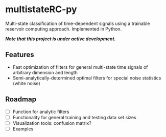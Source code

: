 # multistateRC-py
Multi-state classification of time-dependent signals using a trainable reservoir computing approach.
Implemented in Python.

***Note that this project is under active development.***

## Features
- Fast optimization of filters for general multi-state time signals of arbitrary dimension and length
- Semi-analytically-determined optimal filters for special noise statistics (white noise)

## Roadmap

- [ ] Function for analytic filters
- [ ] Functionality for general training and testing data set sizes
- [ ] Visualization tools: confusion matrix?
- [ ] Examples
